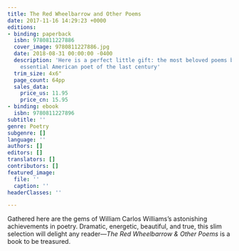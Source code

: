```yaml
---
title: The Red Wheelbarrow and Other Poems
date: 2017-11-16 14:29:23 +0000
editions:
- binding: paperback
  isbn: 9780811227886
  cover_image: 9780811227886.jpg
  date: 2018-08-31 00:00:00 -0400
  description: 'Here is a perfect little gift: the most beloved poems by the most
    essential American poet of the last century'
  trim_size: 4x6"
  page_count: 64pp
  sales_data:
    price_us: 11.95
    price_cn: 15.95
- binding: ebook
  isbn: 9780811227896
subtitle: ''
genre: Poetry
subgenre: []
language: ''
authors: []
editors: []
translators: []
contributors: []
featured_image:
  file: ''
  caption: ''
headerClasses: ''

---
```

Gathered here are the gems of William Carlos Williams’s astonishing achievements in poetry. Dramatic, energetic, beautiful, and true, this slim selection will delight any reader—_The Red Wheelbarrow & Other Poems_ is a book to be treasured.